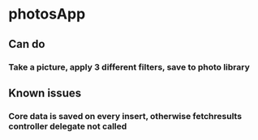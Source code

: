 # photosApp

## Can do

### Take a picture, apply 3 different filters, save to photo library 

## Known issues

### Core data is saved on every insert, otherwise fetchresults controller delegate not called
